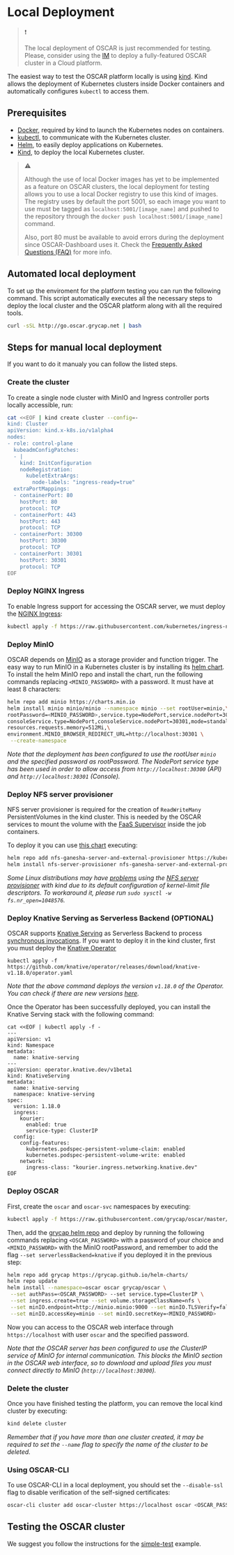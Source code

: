 # Local Deployment

> ❗️
>
> The local deployment of OSCAR is just recommended for testing. Please, consider using the [IM](deploy-im-dashboard.md) to deploy a fully-featured OSCAR cluster in a Cloud platform.



The easiest way to test the OSCAR platform locally is using
[kind](https://kind.sigs.k8s.io/). Kind allows the deployment of Kubernetes
clusters inside Docker containers and automatically configures `kubectl` to
access them.

## Prerequisites

- [Docker](https://docs.docker.com/get-docker/), required by kind to launch
  the Kubernetes nodes on containers.
- [kubectl](https://kubernetes.io/docs/tasks/tools/install-kubectl/), to
  communicate with the Kubernetes cluster.
- [Helm](https://helm.sh/docs/intro/install/), to easily deploy applications on Kubernetes.
- [Kind](https://kind.sigs.k8s.io/docs/user/quick-start/#installation), to
  deploy the local Kubernetes cluster.

> ⚠️ 
>
> Although the use of local Docker images has yet to be implemented as a feature on OSCAR clusters, the local deployment for testing allows you to use a local Docker registry to use this kind of images. 
>The registry uses by default the port 5001, so each image you want to use must be tagged as `localhost:5001/[image_name]` and pushed to the repository through the `docker push localhost:5001/[image_name]` command.
>
>Also, port 80 must be available to avoid errors during the deployment since OSCAR-Dashboard uses it. Check the [Frequently Asked Questions (FAQ)](faq.md) for more info.

## Automated local deployment

To set up the enviroment for the platform testing you can run the following
command. This script automatically executes all the necessary steps to deploy
the local cluster and the OSCAR platform along with all the required tools. 

``` sh
curl -sSL http://go.oscar.grycap.net | bash
```

## Steps for manual local deployment

If you want to do it manualy you can follow the listed steps.

### Create the cluster

To create a single node cluster with MinIO and Ingress controller ports
locally accessible, run:

```sh
cat <<EOF | kind create cluster --config=-
kind: Cluster
apiVersion: kind.x-k8s.io/v1alpha4
nodes:
- role: control-plane
  kubeadmConfigPatches:
  - |
    kind: InitConfiguration
    nodeRegistration:
      kubeletExtraArgs:
        node-labels: "ingress-ready=true"
  extraPortMappings:
  - containerPort: 80
    hostPort: 80
    protocol: TCP
  - containerPort: 443
    hostPort: 443
    protocol: TCP
  - containerPort: 30300
    hostPort: 30300
    protocol: TCP
  - containerPort: 30301
    hostPort: 30301
    protocol: TCP
EOF
```

### Deploy NGINX Ingress

To enable Ingress support for accessing the OSCAR server, we must deploy the
[NGINX Ingress](https://kubernetes.github.io/ingress-nginx/):

```sh
kubectl apply -f https://raw.githubusercontent.com/kubernetes/ingress-nginx/master/deploy/static/provider/kind/deploy.yaml
```

### Deploy MinIO

OSCAR depends on [MinIO](https://min.io/) as a storage provider and function
trigger. The easy way to run MinIO in a Kubernetes cluster is by installing
its [helm chart](https://github.com/minio/helm). To  install the helm MinIO
repo and install the chart, run the following commands replacing
`<MINIO_PASSWORD>` with a password. It must have at least 8 characters:

```sh
helm repo add minio https://charts.min.io
helm install minio minio/minio --namespace minio --set rootUser=minio,\
rootPassword=<MINIO_PASSWORD>,service.type=NodePort,service.nodePort=30300,\
consoleService.type=NodePort,consoleService.nodePort=30301,mode=standalone,\
resources.requests.memory=512Mi,\
environment.MINIO_BROWSER_REDIRECT_URL=http://localhost:30301 \
 --create-namespace
```

*Note that the deployment has been configured to use the rootUser `minio` and
the specified password as rootPassword. The NodePort service type has been
used in order to allow access from `http://localhost:30300` (API) and
`http://localhost:30301` (Console).*

### Deploy NFS server provisioner

NFS server provisioner is required for the creation of `ReadWriteMany`
PersistentVolumes in the kind cluster. This is needed by the OSCAR services
to mount the volume with the
[FaaS Supervisor](https://github.com/grycap/faas-supervisor) inside the job
containers.

To deploy it you can use
[this chart](https://github.com/kubernetes-sigs/nfs-ganesha-server-and-external-provisioner/tree/master/deploy/helm)
executing:

```sh
helm repo add nfs-ganesha-server-and-external-provisioner https://kubernetes-sigs.github.io/nfs-ganesha-server-and-external-provisioner/
helm install nfs-server-provisioner nfs-ganesha-server-and-external-provisioner/nfs-server-provisioner
```

*Some Linux distributions may have
[problems](https://github.com/kubernetes-sigs/kind/issues/1487#issuecomment-694920754)
using the [NFS server provisioner](https://github.com/kubernetes-sigs/nfs-ganesha-server-and-external-provisioner)
with kind due to its default configuration of kernel-limit file descriptors.
To workaround it, please run `sudo sysctl -w fs.nr_open=1048576`.*

### Deploy Knative Serving as Serverless Backend (OPTIONAL)

OSCAR supports [Knative Serving](https://knative.dev/docs/serving/) as
Serverless Backend to process
[synchronous invocations](invoking.md#synchronous-invocations). If you want
to deploy it in the kind cluster, first you must deploy the
[Knative Operator](https://knative.dev/docs/install/operator/knative-with-operators/)

```
kubectl apply -f https://github.com/knative/operator/releases/download/knative-v1.18.0/operator.yaml
```

*Note that the above command deploys the version `v1.18.0` of the Operator.
You can check if there are new versions [here](https://github.com/knative/operator/releases).*

Once the Operator has been successfully deployed, you can install the Knative
Serving stack with the following command:

```
cat <<EOF | kubectl apply -f -
---
apiVersion: v1
kind: Namespace
metadata:
  name: knative-serving
---
apiVersion: operator.knative.dev/v1beta1
kind: KnativeServing
metadata:
  name: knative-serving
  namespace: knative-serving
spec:
  version: 1.18.0
  ingress:
    kourier:
      enabled: true
      service-type: ClusterIP
  config:
    config-features:
      kubernetes.podspec-persistent-volume-claim: enabled
      kubernetes.podspec-persistent-volume-write: enabled
    network:
      ingress-class: "kourier.ingress.networking.knative.dev"
EOF
```

### Deploy OSCAR

First, create the `oscar` and `oscar-svc` namespaces by executing:

```sh
kubectl apply -f https://raw.githubusercontent.com/grycap/oscar/master/deploy/yaml/oscar-namespaces.yaml
```

Then, add the [grycap helm repo](https://github.com/grycap/helm-charts) and
deploy by running the following commands replacing `<OSCAR_PASSWORD>` with a
password of your choice and `<MINIO_PASSWORD>` with the MinIO rootPassword,
and remember to add the flag `--set serverlessBackend=knative` if you deployed
it in the previous step:

```sh
helm repo add grycap https://grycap.github.io/helm-charts/
helm repo update 
helm install --namespace=oscar oscar grycap/oscar \
 --set authPass=<OSCAR_PASSWORD> --set service.type=ClusterIP \
 --set ingress.create=true --set volume.storageClassName=nfs \
 --set minIO.endpoint=http://minio.minio:9000 --set minIO.TLSVerify=false \
 --set minIO.accessKey=minio --set minIO.secretKey=<MINIO_PASSWORD>
```

Now you can access to the OSCAR web interface through `https://localhost` with
user `oscar` and the specified password.

*Note that the OSCAR server has been configured to use the ClusterIP service
of MinIO for internal communication. This blocks the MinIO section in the
OSCAR web interface, so to download and upload files you must connect directly
to MinIO (`http://localhost:30300`).*

### Delete the cluster

Once you have finished testing the platform, you can remove the local kind
cluster by executing:

```sh
kind delete cluster
```

*Remember that if you have more than one cluster created, it may be required
to set the `--name` flag to specify the name of the cluster to be deleted.*

### Using OSCAR-CLI

To use OSCAR-CLI in a local deployment, you should set the `--disable-ssl`
flag to disable verification of the self-signed certificates:

```sh
oscar-cli cluster add oscar-cluster https://localhost oscar <OSCAR_PASSWORD> --disable-ssl
```


## Testing the OSCAR cluster

We suggest you follow the instructions for the [simple-test](https://github.com/grycap/oscar/tree/master/examples/simple-test) example.